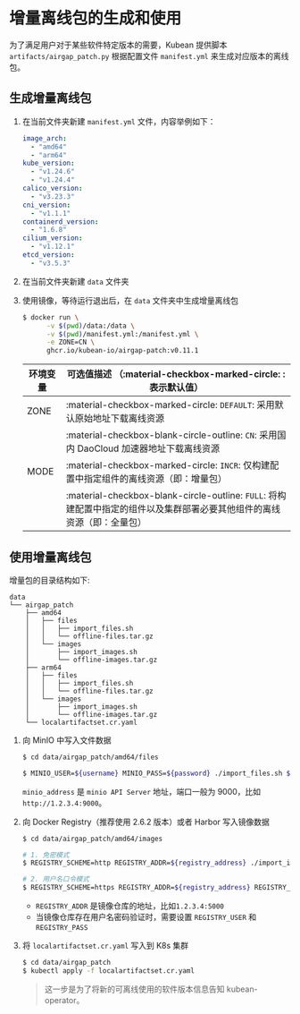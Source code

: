 # 增量离线包的生成和使用

为了满足用户对于某些软件特定版本的需要，Kubean 提供脚本 `artifacts/airgap_patch.py` 根据配置文件 `manifest.yml`
来生成对应版本的离线包。

## 生成增量离线包

1. 在当前文件夹新建 `manifest.yml` 文件，内容举例如下：

    ```yaml
    image_arch:
      - "amd64"
      - "arm64"
    kube_version:
      - "v1.24.6"
      - "v1.24.4"
    calico_version:
      - "v3.23.3"
    cni_version:
      - "v1.1.1"
    containerd_version:
      - "1.6.8"
    cilium_version:
      - "v1.12.1"
    etcd_version:
      - "v3.5.3"
    ```

2. 在当前文件夹新建 `data` 文件夹

3. 使用镜像，等待运行退出后，在 `data` 文件夹中生成增量离线包

    ```bash
    $ docker run \
          -v $(pwd)/data:/data \
          -v $(pwd)/manifest.yml:/manifest.yml \
          -e ZONE=CN \
          ghcr.io/kubean-io/airgap-patch:v0.11.1
    ```

    | 环境变量 | 可选值描述 （:material-checkbox-marked-circle: :表示默认值） |
    | ----------- | ------------------------------------ |
    | ZONE | :material-checkbox-marked-circle: `DEFAULT`: 采用默认原始地址下载离线资源  |
    |      | :material-checkbox-blank-circle-outline: `CN`: 采用国内 DaoCloud 加速器地址下载离线资源 |
    | MODE | :material-checkbox-marked-circle: `INCR`: 仅构建配置中指定组件的离线资源（即：增量包）|
    |      | :material-checkbox-blank-circle-outline:  `FULL`: 将构建配置中指定的组件以及集群部署必要其他组件的离线资源（即：全量包）|


## 使用增量离线包

增量包的目录结构如下:

```
data
└── airgap_patch
    ├── amd64
    │   ├── files
    │   │   ├── import_files.sh
    │   │   └── offline-files.tar.gz
    │   └── images
    │       ├── import_images.sh
    │       └── offline-images.tar.gz
    ├── arm64
    │   ├── files
    │   │   ├── import_files.sh
    │   │   └── offline-files.tar.gz
    │   └── images
    │       ├── import_images.sh
    │       └── offline-images.tar.gz
    └── localartifactset.cr.yaml
```

1. 向 MinIO 中写入文件数据

    ```bash
    $ cd data/airgap_patch/amd64/files
   
    $ MINIO_USER=${username} MINIO_PASS=${password} ./import_files.sh ${minio_address}
    ```

    `minio_address` 是 `minio API Server` 地址，端口一般为 9000，比如 `http://1.2.3.4:9000`。

2. 向 Docker Registry（推荐使用 2.6.2 版本）或者 Harbor 写入镜像数据

    ```bash
    $ cd data/airgap_patch/amd64/images

    # 1. 免密模式
    $ REGISTRY_SCHEME=http REGISTRY_ADDR=${registry_address} ./import_images.sh

    # 2. 用户名口令模式
    $ REGISTRY_SCHEME=https REGISTRY_ADDR=${registry_address} REGISTRY_USER=${username} REGISTRY_PASS=${password} ./import_images.sh
    ```

    * `REGISTRY_ADDR` 是镜像仓库的地址，比如`1.2.3.4:5000`
    * 当镜像仓库存在用户名密码验证时，需要设置 `REGISTRY_USER` 和 `REGISTRY_PASS`

3. 将 `localartifactset.cr.yaml` 写入到 K8s 集群

    ```bash
    $ cd data/airgap_patch
    $ kubectl apply -f localartifactset.cr.yaml
    ```

    > 这一步是为了将新的可离线使用的软件版本信息告知 kubean-operator。
